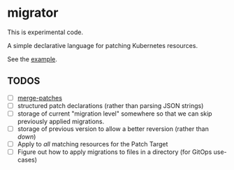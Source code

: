 # migrator

This is experimental code.

A simple declarative language for patching Kubernetes resources.

See the [example](./example).

## TODOS

 - [ ] [merge-patches](https://github.com/evanphx/json-patch?tab=readme-ov-file#create-and-apply-a-merge-patch)
 - [ ] structured patch declarations (rather than parsing JSON strings)
 - [ ] storage of current "migration level" somewhere so that we can skip previously applied migrations.
 - [ ] storage of previous version to allow a better reversion (rather than _down_)
 - [ ] Apply to _all_ matching resources for the Patch Target
 - [ ] Figure out how to apply migrations to files in a directory (for GitOps use-cases) 
